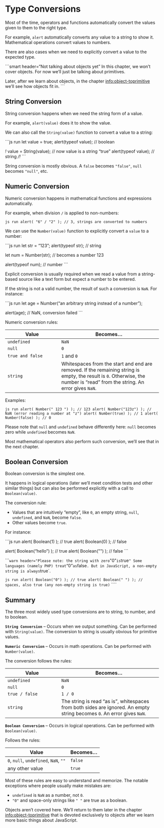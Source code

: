 # Type Conversions

Most of the time, operators and functions automatically convert the values given to them to the right type.

For example, `alert` automatically converts any value to a string to show it. Mathematical operations convert values to numbers.

There are also cases when we need to explicitly convert a value to the expected type.

\`\`\`smart header=“Not talking about objects yet” In this chapter, we won’t cover objects. For now we’ll just be talking about primitives.

Later, after we learn about objects, in the chapter <a href="info:object-toprimitive" class="uri">info:object-toprimitive</a> we’ll see how objects fit in. \`\`\`

## String Conversion

String conversion happens when we need the string form of a value.

For example, `alert(value)` does it to show the value.

We can also call the `String(value)` function to convert a value to a string:

\`\`\`js run let value = true; alert(typeof value); // boolean

_!_ value = String(value); // now value is a string “true” alert(typeof value); // string _/!_ \`\`\`

String conversion is mostly obvious. A `false` becomes `"false"`, `null` becomes `"null"`, etc.

## Numeric Conversion

Numeric conversion happens in mathematical functions and expressions automatically.

For example, when division `/` is applied to non-numbers:

`js run alert( "6" / "2" ); // 3, strings are converted to numbers`

We can use the `Number(value)` function to explicitly convert a `value` to a number:

\`\`\`js run let str = “123”; alert(typeof str); // string

let num = Number(str); // becomes a number 123

alert(typeof num); // number \`\`\`

Explicit conversion is usually required when we read a value from a string-based source like a text form but expect a number to be entered.

If the string is not a valid number, the result of such a conversion is `NaN`. For instance:

\`\`\`js run let age = Number(“an arbitrary string instead of a number”);

alert(age); // NaN, conversion failed \`\`\`

Numeric conversion rules:

<table><colgroup><col style="width: 35%" /><col style="width: 65%" /></colgroup><thead><tr class="header"><th>Value</th><th>Becomes…</th></tr></thead><tbody><tr class="odd"><td><code>undefined</code></td><td><code>NaN</code></td></tr><tr class="even"><td><code>null</code></td><td><code>0</code></td></tr><tr class="odd"><td><code>true and false</code></td><td><code>1</code> and <code>0</code></td></tr><tr class="even"><td><code>string</code></td><td>Whitespaces from the start and end are removed. If the remaining string is empty, the result is <code>0</code>. Otherwise, the number is “read” from the string. An error gives <code>NaN</code>.</td></tr></tbody></table>

Examples:

`js run alert( Number(" 123 ") ); // 123 alert( Number("123z") ); // NaN (error reading a number at "z") alert( Number(true) ); // 1 alert( Number(false) ); // 0`

Please note that `null` and `undefined` behave differently here: `null` becomes zero while `undefined` becomes `NaN`.

Most mathematical operators also perform such conversion, we’ll see that in the next chapter.

## Boolean Conversion

Boolean conversion is the simplest one.

It happens in logical operations (later we’ll meet condition tests and other similar things) but can also be performed explicitly with a call to `Boolean(value)`.

The conversion rule:

- Values that are intuitively “empty”, like `0`, an empty string, `null`, `undefined`, and `NaN`, become `false`.
- Other values become `true`.

For instance:

\`\`\`js run alert( Boolean(1) ); // true alert( Boolean(0) ); // false

alert( Boolean(“hello”) ); // true alert( Boolean("") ); // false \`\`\`

\`\`\``warn header="Please note: the string with zero`"0"`is`true`" Some languages (namely PHP) treat`“0”`as`false`. But in JavaScript, a non-empty string is always`true\`.

`js run alert( Boolean("0") ); // true alert( Boolean(" ") ); // spaces, also true (any non-empty string is true)` \`\`\`\`

## Summary

The three most widely used type conversions are to string, to number, and to boolean.

**`String Conversion`** – Occurs when we output something. Can be performed with `String(value)`. The conversion to string is usually obvious for primitive values.

**`Numeric Conversion`** – Occurs in math operations. Can be performed with `Number(value)`.

The conversion follows the rules:

<table><colgroup><col style="width: 35%" /><col style="width: 65%" /></colgroup><thead><tr class="header"><th>Value</th><th>Becomes…</th></tr></thead><tbody><tr class="odd"><td><code>undefined</code></td><td><code>NaN</code></td></tr><tr class="even"><td><code>null</code></td><td><code>0</code></td></tr><tr class="odd"><td><code>true / false</code></td><td><code>1 / 0</code></td></tr><tr class="even"><td><code>string</code></td><td>The string is read “as is”, whitespaces from both sides are ignored. An empty string becomes <code>0</code>. An error gives <code>NaN</code>.</td></tr></tbody></table>

**`Boolean Conversion`** – Occurs in logical operations. Can be performed with `Boolean(value)`.

Follows the rules:

<table><thead><tr class="header"><th>Value</th><th>Becomes…</th></tr></thead><tbody><tr class="odd"><td><code>0</code>, <code>null</code>, <code>undefined</code>, <code>NaN</code>, <code>""</code></td><td><code>false</code></td></tr><tr class="even"><td>any other value</td><td><code>true</code></td></tr></tbody></table>

Most of these rules are easy to understand and memorize. The notable exceptions where people usually make mistakes are:

- `undefined` is `NaN` as a number, not `0`.
- `"0"` and space-only strings like `" "` are true as a boolean.

Objects aren’t covered here. We’ll return to them later in the chapter <a href="info:object-toprimitive" class="uri">info:object-toprimitive</a> that is devoted exclusively to objects after we learn more basic things about JavaScript.
